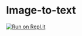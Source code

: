 # Image-to-text
[![Run on Repl.it](https://repl.it/badge/github/milad-mehri/Image-to-text)](https://repl.it/github/milad-mehri/Image-to-text)